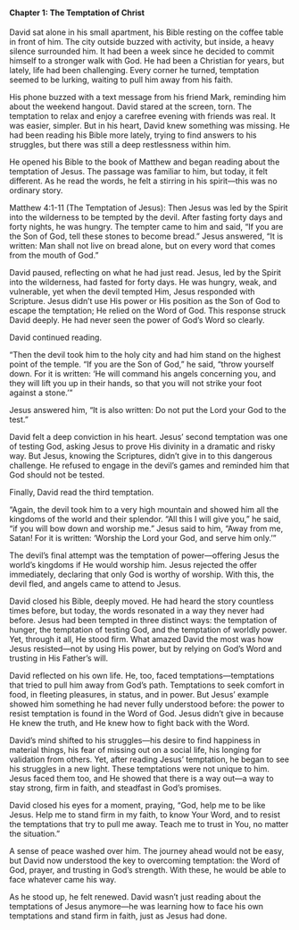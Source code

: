 

#### Chapter 1: The Temptation of Christ

David sat alone in his small apartment, his Bible resting on the coffee table in front of him. The city outside buzzed with activity, but inside, a heavy silence surrounded him. It had been a week since he decided to commit himself to a stronger walk with God. He had been a Christian for years, but lately, life had been challenging. Every corner he turned, temptation seemed to be lurking, waiting to pull him away from his faith.

His phone buzzed with a text message from his friend Mark, reminding him about the weekend hangout. David stared at the screen, torn. The temptation to relax and enjoy a carefree evening with friends was real. It was easier, simpler. But in his heart, David knew something was missing. He had been reading his Bible more lately, trying to find answers to his struggles, but there was still a deep restlessness within him.

He opened his Bible to the book of Matthew and began reading about the temptation of Jesus. The passage was familiar to him, but today, it felt different. As he read the words, he felt a stirring in his spirit—this was no ordinary story.

Matthew 4:1-11 (The Temptation of Jesus):
Then Jesus was led by the Spirit into the wilderness to be tempted by the devil. After fasting forty days and forty nights, he was hungry. The tempter came to him and said, “If you are the Son of God, tell these stones to become bread.” Jesus answered, “It is written: Man shall not live on bread alone, but on every word that comes from the mouth of God.”

David paused, reflecting on what he had just read. Jesus, led by the Spirit into the wilderness, had fasted for forty days. He was hungry, weak, and vulnerable, yet when the devil tempted Him, Jesus responded with Scripture. Jesus didn’t use His power or His position as the Son of God to escape the temptation; He relied on the Word of God. This response struck David deeply. He had never seen the power of God’s Word so clearly.

David continued reading.

“Then the devil took him to the holy city and had him stand on the highest point of the temple. “If you are the Son of God,” he said, “throw yourself down. For it is written: ‘He will command his angels concerning you, and they will lift you up in their hands, so that you will not strike your foot against a stone.’”

Jesus answered him, “It is also written: Do not put the Lord your God to the test.”

David felt a deep conviction in his heart. Jesus’ second temptation was one of testing God, asking Jesus to prove His divinity in a dramatic and risky way. But Jesus, knowing the Scriptures, didn’t give in to this dangerous challenge. He refused to engage in the devil’s games and reminded him that God should not be tested.

Finally, David read the third temptation.

“Again, the devil took him to a very high mountain and showed him all the kingdoms of the world and their splendor. “All this I will give you,” he said, “if you will bow down and worship me.” Jesus said to him, “Away from me, Satan! For it is written: ‘Worship the Lord your God, and serve him only.’”

The devil’s final attempt was the temptation of power—offering Jesus the world’s kingdoms if He would worship him. Jesus rejected the offer immediately, declaring that only God is worthy of worship. With this, the devil fled, and angels came to attend to Jesus.

David closed his Bible, deeply moved. He had heard the story countless times before, but today, the words resonated in a way they never had before. Jesus had been tempted in three distinct ways: the temptation of hunger, the temptation of testing God, and the temptation of worldly power. Yet, through it all, He stood firm. What amazed David the most was how Jesus resisted—not by using His power, but by relying on God’s Word and trusting in His Father’s will.

David reflected on his own life. He, too, faced temptations—temptations that tried to pull him away from God’s path. Temptations to seek comfort in food, in fleeting pleasures, in status, and in power. But Jesus’ example showed him something he had never fully understood before: the power to resist temptation is found in the Word of God. Jesus didn’t give in because He knew the truth, and He knew how to fight back with the Word.

David’s mind shifted to his struggles—his desire to find happiness in material things, his fear of missing out on a social life, his longing for validation from others. Yet, after reading Jesus’ temptation, he began to see his struggles in a new light. These temptations were not unique to him. Jesus faced them too, and He showed that there is a way out—a way to stay strong, firm in faith, and steadfast in God’s promises.

David closed his eyes for a moment, praying, “God, help me to be like Jesus. Help me to stand firm in my faith, to know Your Word, and to resist the temptations that try to pull me away. Teach me to trust in You, no matter the situation.”

A sense of peace washed over him. The journey ahead would not be easy, but David now understood the key to overcoming temptation: the Word of God, prayer, and trusting in God’s strength. With these, he would be able to face whatever came his way.

As he stood up, he felt renewed. David wasn’t just reading about the temptations of Jesus anymore—he was learning how to face his own temptations and stand firm in faith, just as Jesus had done.
